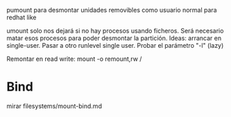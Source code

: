 pumount
para desmontar unidades removibles como usuario normal
para redhat like


umount
solo nos dejará si no hay procesos usando ficheros. Será necesario matar esos procesos para poder desmontar la partición.
Ideas: arrancar en single-user. Pasar a otro runlevel single user. Probar el parámetro "-l" (lazy)


Remontar en read write:
mount -o remount,rw /


# Bind
mirar filesystems/mount-bind.md
